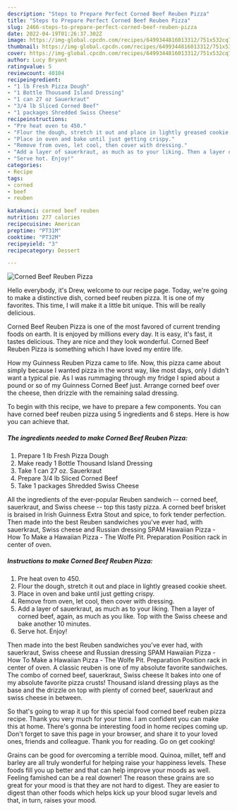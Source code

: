 ```yaml
---
description: "Steps to Prepare Perfect Corned Beef Reuben Pizza"
title: "Steps to Prepare Perfect Corned Beef Reuben Pizza"
slug: 2466-steps-to-prepare-perfect-corned-beef-reuben-pizza
date: 2022-04-19T01:26:37.302Z
image: https://img-global.cpcdn.com/recipes/6499344816013312/751x532cq70/corned-beef-reuben-pizza-recipe-main-photo.jpg
thumbnail: https://img-global.cpcdn.com/recipes/6499344816013312/751x532cq70/corned-beef-reuben-pizza-recipe-main-photo.jpg
cover: https://img-global.cpcdn.com/recipes/6499344816013312/751x532cq70/corned-beef-reuben-pizza-recipe-main-photo.jpg
author: Lucy Bryant
ratingvalue: 5
reviewcount: 40104
recipeingredient:
- "1 lb Fresh Pizza Dough"
- "1 Bottle Thousand Island Dressing"
- "1 can 27 oz Sauerkraut"
- "3/4 lb Sliced Corned Beef"
- "1 packages Shredded Swiss Cheese"
recipeinstructions:
- "Pre heat oven to 450."
- "Flour the dough, stretch it out and place in lightly greased cookie sheet."
- "Place in oven and bake until just getting crispy."
- "Remove from oven, let cool, then cover with dressing."
- "Add a layer of sauerkraut, as much as to your liking. Then a layer of corned beef, again, as much as you like. Top with the Swiss cheese and bake another 10 minutes."
- "Serve hot. Enjoy!"
categories:
- Recipe
tags:
- corned
- beef
- reuben

katakunci: corned beef reuben 
nutrition: 277 calories
recipecuisine: American
preptime: "PT31M"
cooktime: "PT32M"
recipeyield: "3"
recipecategory: Dessert

---
```



![Corned Beef Reuben Pizza](https://img-global.cpcdn.com/recipes/6499344816013312/751x532cq70/corned-beef-reuben-pizza-recipe-main-photo.jpg)

Hello everybody, it's Drew, welcome to our recipe page. Today, we're going to make a distinctive dish, corned beef reuben pizza. It is one of my favorites. This time, I will make it a little bit unique. This will be really delicious.

Corned Beef Reuben Pizza is one of the most favored of current trending foods on earth. It is enjoyed by millions every day. It is easy, it's fast, it tastes delicious. They are nice and they look wonderful. Corned Beef Reuben Pizza is something which I have loved my entire life.

How my Guinness Reuben Pizza came to life. Now, this pizza came about simply because I wanted pizza in the worst way, like most days, only I didn&#39;t want a typical pie. As I was rummaging through my fridge I spied about a pound or so of my Guinness Corned Beef just. Arrange corned beef over the cheese, then drizzle with the remaining salad dressing.


To begin with this recipe, we have to prepare a few components. You can have corned beef reuben pizza using 5 ingredients and 6 steps. Here is how you can achieve that.

<!--inarticleads1-->

##### The ingredients needed to make Corned Beef Reuben Pizza:

1. Prepare 1 lb Fresh Pizza Dough
1. Make ready 1 Bottle Thousand Island Dressing
1. Take 1 can 27 oz. Sauerkraut
1. Prepare 3/4 lb Sliced Corned Beef
1. Take 1 packages Shredded Swiss Cheese


All the ingredients of the ever-popular Reuben sandwich -- corned beef, sauerkraut, and Swiss cheese -- top this tasty pizza. A corned beef brisket is braised in Irish Guinness Extra Stout and spice, to fork tender perfection. Then made into the best Reuben sandwiches you&#39;ve ever had, with sauerkraut, Swiss cheese and Russian dressing SPAM Hawaiian Pizza - How To Make a Hawaiian Pizza - The Wolfe Pit. Preparation Position rack in center of oven. 

<!--inarticleads2-->

##### Instructions to make Corned Beef Reuben Pizza:

1. Pre heat oven to 450.
1. Flour the dough, stretch it out and place in lightly greased cookie sheet.
1. Place in oven and bake until just getting crispy.
1. Remove from oven, let cool, then cover with dressing.
1. Add a layer of sauerkraut, as much as to your liking. Then a layer of corned beef, again, as much as you like. Top with the Swiss cheese and bake another 10 minutes.
1. Serve hot. Enjoy!


Then made into the best Reuben sandwiches you&#39;ve ever had, with sauerkraut, Swiss cheese and Russian dressing SPAM Hawaiian Pizza - How To Make a Hawaiian Pizza - The Wolfe Pit. Preparation Position rack in center of oven. A classic reuben is one of my absolute favorite sandwiches. The combo of corned beef, sauerkraut, Swiss cheese It bakes into one of my absolute favorite pizza crusts! Thousand island dressing plays as the base and the drizzle on top with plenty of corned beef, sauerkraut and swiss cheese in between. 

So that's going to wrap it up for this special food corned beef reuben pizza recipe. Thank you very much for your time. I am confident you can make this at home. There's gonna be interesting food in home recipes coming up. Don't forget to save this page in your browser, and share it to your loved ones, friends and colleague. Thank you for reading. Go on get cooking!

Grains can be good for overcoming a terrible mood. Quinoa, millet, teff and barley are all truly wonderful for helping raise your happiness levels. These foods fill you up better and that can help improve your moods as well. Feeling famished can be a real downer! The reason these grains are so great for your mood is that they are not hard to digest. They are easier to digest than other foods which helps kick up your blood sugar levels and that, in turn, raises your mood.
